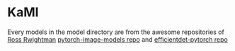 # KaMI 

Every models in the model directory are from the awesome repositories of [Ross Rwightman](https://github.com/rwightman) [pytorch-image-models repo](https://github.com/rwightman/pytorch-image-models) and [efficientdet-pytorch repo](https://github.com/rwightman/efficientdet-pytorch)
